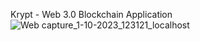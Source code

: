 Krypt - Web 3.0 Blockchain Application
![Web capture_1-10-2023_123121_localhost](https://github.com/Akshx11/Web3-Project/assets/85453286/6ef72711-8cac-4da7-a5e2-4d235d8d86e7)
